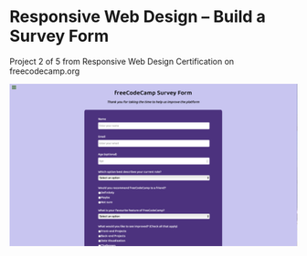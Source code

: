 # Responsive Web Design – Build a Survey Form

Project 2 of 5 from Responsive Web Design Certification on freecodecamp.org

![screenshot of webpage](screenshot.png "Webpage")
